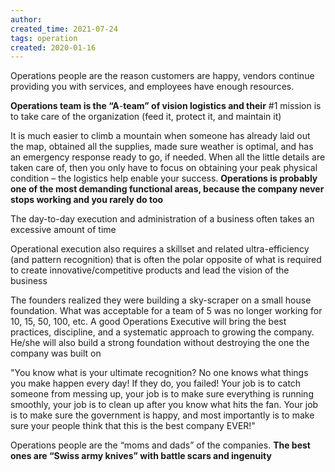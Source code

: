 ```yaml
---
author: 
created_time: 2021-07-24
tags: operation
created: 2020-01-16
---
```


Operations people are the reason customers are happy, vendors continue providing you with services, and employees have enough resources.

**Operations team is the “A**-**team” of vision logistics and their** #1 mission is to take care of the organization (feed it, protect it, and maintain it)

It is much easier to climb a mountain when someone has already laid out the map, obtained all the supplies, made sure weather is optimal, and has an emergency response ready to go, if needed. When all the little details are taken care of, then you only have to focus on obtaining your peak physical condition – the logistics help enable your success. **Operations is probably one of the most demanding functional areas, because the company never stops working and you rarely do too**

The day-to-day execution and administration of a business often takes an excessive amount of time

Operational execution also requires a skillset and related ultra-efficiency (and pattern recognition) that is often the polar opposite of what is required to create innovative/competitive products and lead the vision of the business

The founders realized they were building a sky-scraper on a small house foundation. What was acceptable for a team of 5 was no longer working for 10, 15, 50, 100, etc. A good Operations Executive will bring the best practices, discipline, and a systematic approach to growing the company. He/she will also build a strong foundation without destroying the one the company was built on

"You know what is your ultimate recognition? No one knows what things you make happen every day! If they do, you failed! Your job is to catch someone from messing up, your job is to make sure everything is running smoothly, your job is to clean up after you know what hits the fan. Your job is to make sure the government is happy, and most importantly is to make sure your people think that this is the best company EVER!"

Operations people are the “moms and dads” of the companies. **The best ones are “Swiss army knives” with battle scars and ingenuity**
